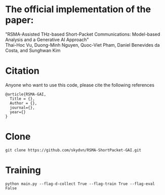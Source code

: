 # The official implementation of the paper: 
"RSMA-Assisted THz-based Short-Packet Communications: Model-based Analysis and a Generative AI Approach" \
Thai-Hoc Vu, Duong-Minh Nguyen, Quoc-Viet Pham, Daniel Benevides da Costa, and Sunghwan Kim

# Citation
Anyone who want to use this code, please cite the following references
```
@article{RSMA-GAI,
  Title = {},
  Author = {},
  journal={},
  year={}
}
```

# Clone
```
git clone https://github.com/skydvn/RSMA-ShortPacket-GAI.git
```

# Training
```commandline
python main.py --flag-d-collect True --flag-train True --flag-eval False
```


